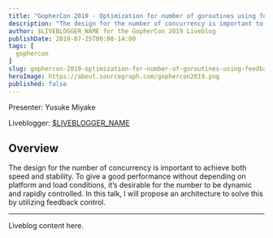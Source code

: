 ```yaml
---
title: "GopherCon 2019 - Optimization for number of goroutines using feedback control"
description: "The design for the number of concurrency is important to achieve both speed and stability. To give a good performance without depending on platform and load conditions, it’s desirable for the number to be dynamic and rapidly controlled. In this talk, I will propose an architecture to solve this by utilizing feedback control."
author: $LIVEBLOGGER_NAME for the GopherCon 2019 Liveblog
publishDate: 2019-07-25T00:00-14:00
tags: [
  gophercon
]
slug: gophercon-2019-optimization-for-number-of-goroutines-using-feedback-control
heroImage: https://about.sourcegraph.com/gophercon2019.png
published: false
---
```


Presenter: Yusuke Miyake

Liveblogger: [\$LIVEBLOGGER_NAME]($LIVEBLOGGER_URL)

## Overview

The design for the number of concurrency is important to achieve both speed and stability. To give a good performance without depending on platform and load conditions, it’s desirable for the number to be dynamic and rapidly controlled. In this talk, I will propose an architecture to solve this by utilizing feedback control.

---

Liveblog content here.
